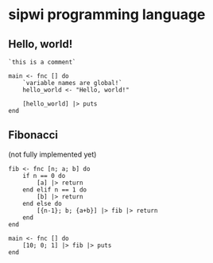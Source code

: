 # sipwi programming language

## Hello, world!

```
`this is a comment`

main <- fnc [] do
    `variable names are global!`
    hello_world <- "Hello, world!"

    [hello_world] |> puts
end
```

## Fibonacci

(not fully implemented yet)

```
fib <- fnc [n; a; b] do
    if n == 0 do
        [a] |> return
    end elif n == 1 do
        [b] |> return
    end else do
        [{n-1}; b; {a+b}] |> fib |> return
    end
end

main <- fnc [] do
    [10; 0; 1] |> fib |> puts
end
```